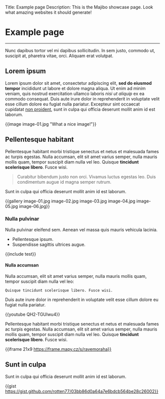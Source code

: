 Title: Example page
Description: This is the Majibo showcase page. Look what amazing websites it should generate!

# Example page

----

Nunc dapibus tortor vel mi dapibus sollicitudin. In sem justo, commodo ut, suscipit at, pharetra vitae, orci. Aliquam erat volutpat. 

## Lorem ipsum

Lorem ipsum dolor sit amet, consectetur adipiscing elit, **sed do eiusmod tempor** incididunt ut labore et dolore magna aliqua. Ut enim ad minim veniam, quis nostrud exercitation ullamco laboris *nisi ut aliquip* ex ea commodo consequat. Duis aute irure dolor in reprehenderit in voluptate velit esse cillum dolore eu fugiat nulla pariatur. Excepteur sint occaecat cupidatat [non proident](./), sunt in culpa qui officia deserunt mollit anim id est laborum.

{{image image-01.jpg "What a nice image!"}}

## Pellentesque habitant

Pellentesque habitant morbi tristique senectus et netus et malesuada fames ac turpis egestas. Nulla accumsan, elit sit amet varius semper, nulla mauris mollis quam, tempor suscipit diam nulla vel leo. Quisque **tincidunt scelerisque libero**. Fusce wisi.

> Curabitur bibendum justo non orci. Vivamus luctus egestas leo. Duis condimentum augue id magna semper rutrum. 

Sunt in culpa qui officia deserunt mollit anim id est laborum.

{{gallery image-01.jpg image-02.jpg image-03.jpg image-04.jpg image-05.jpg image-06.jpg}}

### Nulla pulvinar

Nulla pulvinar eleifend sem. Aenean vel massa quis mauris vehicula lacinia. 

* Pellentesque ipsum.
* Suspendisse sagittis ultrices augue.

{{include test}}

#### Nulla accumsan

Nulla accumsan, elit sit amet varius semper, nulla mauris mollis quam, tempor suscipit diam nulla vel leo:

	Quisque tincidunt scelerisque libero. Fusce wisi.

Duis aute irure dolor in reprehenderit in voluptate velit esse cillum dolore eu fugiat nulla pariatur.

{{youtube QH2-TGUlwu4}}

Pellentesque habitant morbi tristique senectus et netus et malesuada fames ac turpis egestas. Nulla accumsan, elit sit amet varius semper, nulla mauris mollis quam, tempor suscipit diam nulla vel leo. Quisque **tincidunt scelerisque libero**. Fusce wisi.

{{iframe 21x9 https://frame.mapy.cz/s/ravemoraha}}

## Sunt in culpa

Sunt in culpa qui officia deserunt mollit anim id est laborum.

{{gist https://gist.github.com/rotten77/03bb86d0a64a7e6bdcb564be28c26002}}